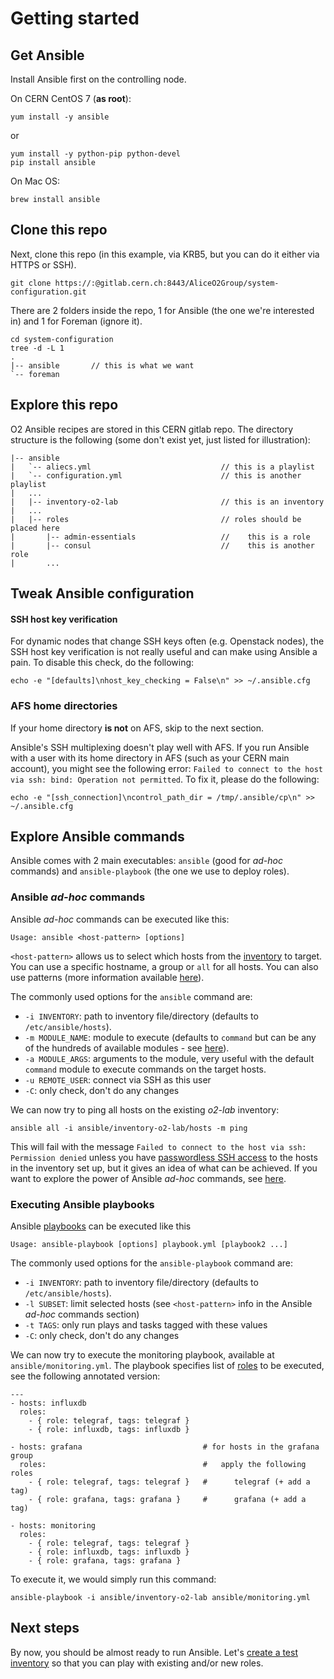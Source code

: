 Getting started
===

Get Ansible
---
Install Ansible first on the controlling node.

On CERN CentOS 7 (**as root**):
```
yum install -y ansible
```
or
```
yum install -y python-pip python-devel
pip install ansible
```

On Mac OS:
```
brew install ansible
```

Clone this repo
---
Next, clone this repo (in this example, via KRB5, but you can do it either via HTTPS or SSH).

```
git clone https://:@gitlab.cern.ch:8443/AliceO2Group/system-configuration.git
```

There are 2 folders inside the repo, 1 for Ansible (the one we're interested in) and 1 for Foreman (ignore it).

```
cd system-configuration
tree -d -L 1
.
|-- ansible       // this is what we want
`-- foreman
```

Explore this repo
---
O2 Ansible recipes are stored in this CERN gitlab repo.
The directory structure is the following (some don't exist yet, just listed for illustration):

```
|-- ansible
|   `-- aliecs.yml                             // this is a playlist
|   `-- configuration.yml                      // this is another playlist
|   ...
|   |-- inventory-o2-lab                       // this is an inventory
|   ...
|   |-- roles                                  // roles should be placed here
|       |-- admin-essentials                   //    this is a role
|       |-- consul                             //    this is another role
|       ...
```

Tweak Ansible configuration
---
#### SSH host key verification
For dynamic nodes that change SSH keys often (e.g. Openstack nodes), the SSH host key verification is not really useful and can make using Ansible a pain. To disable this check, do the following:

```
echo -e "[defaults]\nhost_key_checking = False\n" >> ~/.ansible.cfg
```

### AFS home directories
If your home directory **is not** on AFS, skip to the next section.

Ansible's SSH multiplexing doesn't play well with AFS. If you run Ansible with a user with its home directory in AFS (such as your CERN main account), you might see the following error: `Failed to connect to the host via ssh: bind: Operation not permitted`. To fix it, please do the following:

```
echo -e "[ssh_connection]\ncontrol_path_dir = /tmp/.ansible/cp\n" >> ~/.ansible.cfg
```

Explore Ansible commands
---
Ansible comes with 2 main executables: `ansible` (good for *ad-hoc* commands) and `ansible-playbook` (the one we use to deploy roles).

### Ansible *ad-hoc* commands
Ansible *ad-hoc* commands can be executed like this:

```
Usage: ansible <host-pattern> [options]
```

`<host-pattern>` allows us to select which hosts from the [inventory](create-test-inventory.md) to target. You can use a specific hostname, a group or `all` for all hosts. You can also use patterns (more information available [here](http://docs.ansible.com/ansible/latest/user_guide/intro_patterns.html)).

The commonly used options for the `ansible` command are:

* `-i INVENTORY`: path to inventory file/directory (defaults to `/etc/ansible/hosts`).
* `-m MODULE_NAME`: module to execute (defaults to `command` but can be any of the hundreds of available modules - see [here](http://docs.ansible.com/ansible/latest/modules/modules_by_category.html)).
* `-a MODULE_ARGS`: arguments to the module, very useful with the default `command` module to execute commands on the target hosts.
* `-u REMOTE_USER`: connect via SSH as this user
* `-C`: only check, don't do any changes

We can now try to ping all hosts on the existing *o2-lab* inventory:

```
ansible all -i ansible/inventory-o2-lab/hosts -m ping
```

This will fail with the message `Failed to connect to the host via ssh: Permission denied` unless you have [passwordless SSH access](authentication.md) to the hosts in the inventory set up, but it gives an idea of what can be achieved. If you want to explore the power of Ansible *ad-hoc* commands, see [here](http://docs.ansible.com/ansible/latest/user_guide/intro_adhoc.html).

### Executing Ansible playbooks
Ansible [playbooks](create-playbook.md) can be executed like this

```
Usage: ansible-playbook [options] playbook.yml [playbook2 ...]
```

The commonly used options for the `ansible-playbook` command are:

* `-i INVENTORY`: path to inventory file/directory (defaults to `/etc/ansible/hosts`).
* `-l SUBSET`: limit selected hosts (see `<host-pattern>` info in the Ansible *ad-hoc* commands section)
* `-t TAGS`: only run plays and tasks tagged with these values
* `-C`: only check, don't do any changes

We can now try to execute the monitoring playbook, available at `ansible/monitoring.yml`. The playbook specifies list of [roles](create-role.md) to be executed, see the following annotated version:
```
---
- hosts: influxdb
  roles:
    - { role: telegraf, tags: telegraf }
    - { role: influxdb, tags: influxdb }

- hosts: grafana                           # for hosts in the grafana group     
  roles:                                   #   apply the following roles
    - { role: telegraf, tags: telegraf }   #      telegraf (+ add a tag)
    - { role: grafana, tags: grafana }     #      grafana (+ add a tag)

- hosts: monitoring
  roles:
    - { role: telegraf, tags: telegraf }
    - { role: influxdb, tags: influxdb }
    - { role: grafana, tags: grafana }
```

To execute it, we would simply run this command:

```
ansible-playbook -i ansible/inventory-o2-lab ansible/monitoring.yml
```

Next steps
---
By now, you should be almost ready to run Ansible. Let's [create a test inventory](create-test-inventory.md) so that you can play with existing and/or new roles.
